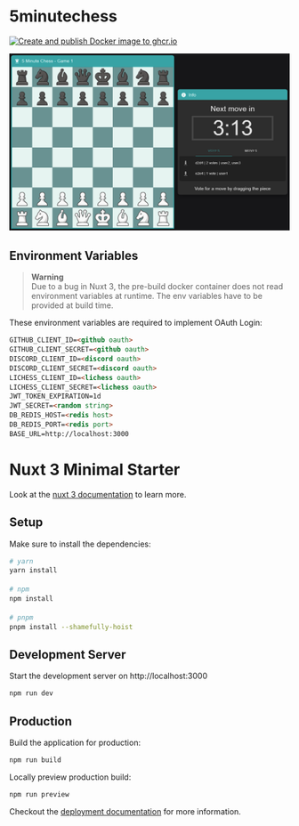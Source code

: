 # 5minutechess

[![Create and publish Docker image to ghcr.io](https://github.com/thieleju/5minutechess/actions/workflows/dockerize.yml/badge.svg?branch=main)](https://github.com/thieleju/5minutechess/actions/workflows/dockerize.yml)

![Preview Image](./preview.png)


## Environment Variables

> **Warning** <br>
> Due to a bug in Nuxt 3, the pre-build docker container does not read environment variables at runtime. The env variables have to be provided at build time. <br>

These environment variables are required to implement OAuth Login:

```html
GITHUB_CLIENT_ID=<github oauth>
GITHUB_CLIENT_SECRET=<github oauth>
DISCORD_CLIENT_ID=<discord oauth>
DISCORD_CLIENT_SECRET=<discord oauth>
LICHESS_CLIENT_ID=<lichess oauth>
LICHESS_CLIENT_SECRET=<lichess oauth>
JWT_TOKEN_EXPIRATION=1d
JWT_SECRET=<random string>
DB_REDIS_HOST=<redis host>
DB_REDIS_PORT=<redis port>
BASE_URL=http://localhost:3000
```

# Nuxt 3 Minimal Starter

Look at the [nuxt 3 documentation](https://v3.nuxtjs.org) to learn more.

## Setup

Make sure to install the dependencies:

```bash
# yarn
yarn install

# npm
npm install

# pnpm
pnpm install --shamefully-hoist
```

## Development Server

Start the development server on http://localhost:3000

```bash
npm run dev
```

## Production

Build the application for production:

```bash
npm run build
```

Locally preview production build:

```bash
npm run preview
```

Checkout the [deployment documentation](https://v3.nuxtjs.org/guide/deploy/presets) for more information.
